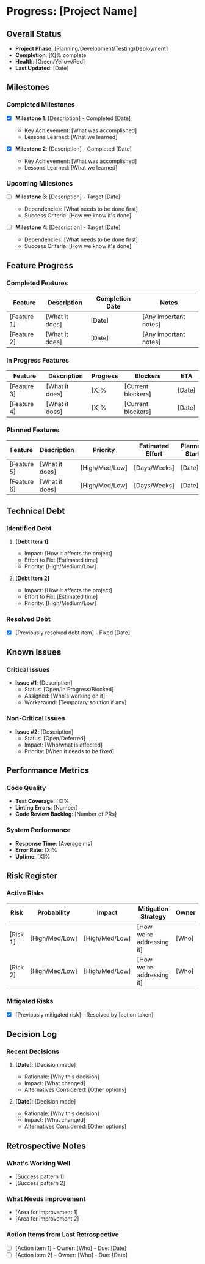 # Progress: [Project Name]

## Overall Status
- **Project Phase**: [Planning/Development/Testing/Deployment]
- **Completion**: [X]% complete
- **Health**: [Green/Yellow/Red]
- **Last Updated**: [Date]

## Milestones

### Completed Milestones
- [x] **Milestone 1**: [Description] - Completed [Date]
  - Key Achievement: [What was accomplished]
  - Lessons Learned: [What we learned]
  
- [x] **Milestone 2**: [Description] - Completed [Date]
  - Key Achievement: [What was accomplished]
  - Lessons Learned: [What we learned]

### Upcoming Milestones
- [ ] **Milestone 3**: [Description] - Target [Date]
  - Dependencies: [What needs to be done first]
  - Success Criteria: [How we know it's done]
  
- [ ] **Milestone 4**: [Description] - Target [Date]
  - Dependencies: [What needs to be done first]
  - Success Criteria: [How we know it's done]

## Feature Progress

### Completed Features
| Feature | Description | Completion Date | Notes |
|---------|-------------|-----------------|-------|
| [Feature 1] | [What it does] | [Date] | [Any important notes] |
| [Feature 2] | [What it does] | [Date] | [Any important notes] |

### In Progress Features
| Feature | Description | Progress | Blockers | ETA |
|---------|-------------|----------|----------|-----|
| [Feature 3] | [What it does] | [X]% | [Current blockers] | [Date] |
| [Feature 4] | [What it does] | [X]% | [Current blockers] | [Date] |

### Planned Features
| Feature | Description | Priority | Estimated Effort | Planned Start |
|---------|-------------|----------|------------------|---------------|
| [Feature 5] | [What it does] | [High/Med/Low] | [Days/Weeks] | [Date] |
| [Feature 6] | [What it does] | [High/Med/Low] | [Days/Weeks] | [Date] |

## Technical Debt

### Identified Debt
1. **[Debt Item 1]**
   - Impact: [How it affects the project]
   - Effort to Fix: [Estimated time]
   - Priority: [High/Medium/Low]

2. **[Debt Item 2]**
   - Impact: [How it affects the project]
   - Effort to Fix: [Estimated time]
   - Priority: [High/Medium/Low]

### Resolved Debt
- [x] [Previously resolved debt item] - Fixed [Date]

## Known Issues

### Critical Issues
- **Issue #1**: [Description]
  - Status: [Open/In Progress/Blocked]
  - Assigned: [Who's working on it]
  - Workaround: [Temporary solution if any]

### Non-Critical Issues
- **Issue #2**: [Description]
  - Status: [Open/Deferred]
  - Impact: [Who/what is affected]
  - Priority: [When it needs to be fixed]

## Performance Metrics

### Code Quality
- **Test Coverage**: [X]%
- **Linting Errors**: [Number]
- **Code Review Backlog**: [Number of PRs]

### System Performance
- **Response Time**: [Average ms]
- **Error Rate**: [X]%
- **Uptime**: [X]%

## Risk Register

### Active Risks
| Risk | Probability | Impact | Mitigation Strategy | Owner |
|------|-------------|--------|---------------------|-------|
| [Risk 1] | [High/Med/Low] | [High/Med/Low] | [How we're addressing it] | [Who] |
| [Risk 2] | [High/Med/Low] | [High/Med/Low] | [How we're addressing it] | [Who] |

### Mitigated Risks
- [x] [Previously mitigated risk] - Resolved by [action taken]

## Decision Log

### Recent Decisions
1. **[Date]**: [Decision made]
   - Rationale: [Why this decision]
   - Impact: [What changed]
   - Alternatives Considered: [Other options]

2. **[Date]**: [Decision made]
   - Rationale: [Why this decision]
   - Impact: [What changed]
   - Alternatives Considered: [Other options]

## Retrospective Notes

### What's Working Well
- [Success pattern 1]
- [Success pattern 2]

### What Needs Improvement
- [Area for improvement 1]
- [Area for improvement 2]

### Action Items from Last Retrospective
- [ ] [Action item 1] - Owner: [Who] - Due: [Date]
- [ ] [Action item 2] - Owner: [Who] - Due: [Date]
